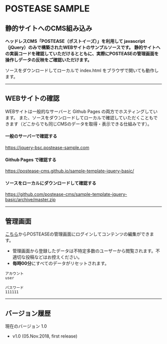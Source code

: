 # POSTEASE SAMPLE
## 静的サイトへのCMS組み込み


**ヘッドレスCMS「POSTEASE（ポストイーズ）」を利用して javascript（jQuery）のみで構築されたWEBサイトのサンプルソースです。
静的サイトへの実装コードを確認していただけるとともに、実際にPOSTEASEの管理画面を操作しデータの反映をご確認いただけます。**



ソースをダウンロードしてローカルで index.html をブラウザで開いても動作します。


---


## WEBサイトの確認

WEBサイトは一般的なサーバーと Github Pages の両方でホスティングしています。  また、ソースをダウンロードしてローカルで確認していただくこともできます（どこからでも同じCMSのデータを取得・表示できる仕組みです）。

#### 一般のサーバーで確認する

https://jquery-bsc.postease-sample.com

#### Github Pages で確認する

https://postease-cms.github.io/sample-template-jquery-basic/

#### ソースをローカルにダウンロードして確認する
https://github.com/postease-cms/sample-template-jquery-basic/archive/master.zip

---


## 管理画面

[こちら](https://manage.postease-sample.com)からPOSTEASEの管理画面にログインしてコンテンツの編集ができます。  

- 管理画面から登録したデータは不特定多数のユーザーから閲覧されます。不適切な投稿などはお控えください。  
- **毎時00分**にすべてのデータがリセットされます。

```
アカウント
user

パスワード
111111
```

---


## バージョン履歴
現在のバージョン 1.0

- v1.0 (05.Nov.2018, first release)
